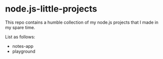 # node.js-little-projects
This repo contains a humble collection of my node.js projects that I made in my spare time.

List as follows:
- notes-app
- playground
